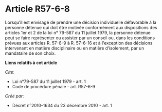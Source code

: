 # Article R57-6-8

Lorsqu'il est envisagé de prendre une décision individuelle défavorable à la personne détenue qui doit être motivée
conformément aux dispositions des articles 1er et 2 de la loi n° 79-587 du 11 juillet 1979, la personne détenue peut se faire
représenter ou assister par un conseil ou, dans les conditions prévues aux articles R. 57-6-9 à R. 57-6-16 et à l'exception
des décisions intervenant en matière disciplinaire ou en matière d'isolement, par un mandataire de son choix.

**Liens relatifs à cet article**

_Cite_:

  - Loi n°79-587 du 11 juillet 1979 - art. 1
  - Code de procédure pénale - art. R57-6-9

_Créé par_:

  - Décret n°2010-1634 du 23 décembre 2010 - art. 1
